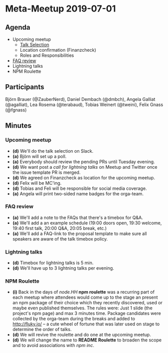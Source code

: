 # Meta-Meetup 2019-07-01

## Agenda

- Upcoming meetup
  - [Talk Selection](https://github.com/hamburg-js/proposals/issues)
  - Location confirmation (Finanzcheck)
  - Roles and Responsibilities
- [FAQ review](https://github.com/hamburg-js/proposals/pull/11)
- Lightning talks
- NPM Roulette

## Participants

Björn Brauer (@ZauberNerd), Daniel Dembach (@dmbch), Angela Galliat (@agalliat), Lea Rosema (@terabaud), Tobias Weinert (@tweini), Felix Gnass (@fgnass)

## Minutes

### Upcoming meetup

- **(d)** We'll do the talk selection on Slack.
- **(a)** Björn will set up a poll.
- **(a)** Everybody should review the pending PRs until Tuesday evening.
- **(d)** We want post a _call for lightning talks_ on Meetup and Twitter once the issue template PR is merged.
- **(d)** We agreed on Finanzcheck as location for the upcoming meetup.
- **(d)** Felix will be MC'ing.
- **(d)** Tobias and Feli will be responsible for social media coverage.
- **(a)** Angela will print two-sided name badges for the orga-team.

### FAQ review

- **(a)** We'll add a note to the FAQs that there's a timebox for Q&A.
- **(a)** We'll add a an example schedule (19:00 doors open, 19:30 welcome, 19:40 first talk, 20:00 Q&A, 20:05 break, etc.)
- **(a)** We'll add a FAQ-link to the proposal template to make sure all speakers are aware of the talk timebox policy.

### Lightning talks

- **(d)** Timebox for lightning talks is 5 min.
- **(d)** We'll have up to 3 lightning talks per evening.

### NPM Roulette

- **(i)** Back in the days of _node.HH_ **npm roulette** was a recurring part of each meetup where attendees would come up to the stage an present an npm package of their choice which they recently discovered, used or maybe even published themselves. The rules were: Just 1 slide (the project's npm page) and max 3 minutes time. Package candidates were collected by the orga-team during the breaks and added to http://fluky.io/ – a cute wheel of fortune that was later used on stage to determine the order of talks.
- **(d)** We will revive the roulette and do one at the upcoming meetup.
- **(d)** We will change the name to **README Roulette** to broaden the scope and to avoid associations with _npm inc_.
